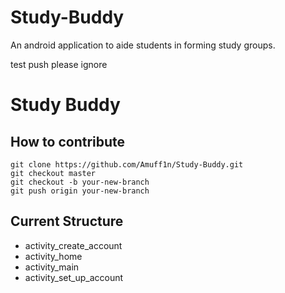 # Study-Buddy
An android application to aide students in forming study groups.

test push please ignore
# Study Buddy

## How to contribute

```
git clone https://github.com/Amuff1n/Study-Buddy.git
git checkout master
git checkout -b your-new-branch
git push origin your-new-branch
```

## Current Structure
- activity_create_account
- activity_home
- activity_main
- activity_set_up_account

